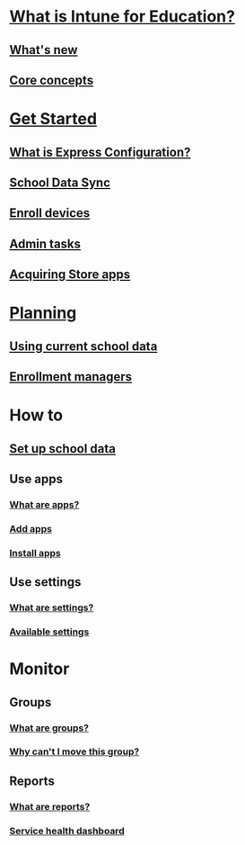 # [What is Intune for Education?](what-is-intune-for-education.md)
## [What's new](whats-new-in-edu.md)
## [Core concepts](core-concepts.md)

# [Get Started](get-started-overview.md)
## [What is Express Configuration?](what-is-express-configuration.md)
## [School Data Sync](what-is-school-data-sync.md)
## [Enroll devices](add-devices.md)
## [Admin tasks](admin-tasks.md)
## [Acquiring Store apps](acquire-store-apps.md)

# [Planning](plan-overview.md)
## [Using current school data](using-school-data-sync.md)
## [Enrollment managers](enrollment-managers.md)

# How to
## [Set up school data](set-up-school-data-sync.md)
## Use apps
### [What are apps?](what-are-apps.md)
### [Add apps](add-apps.md)
### [Install apps](install-apps.md)
## Use settings
### [What are settings?](what-are-settings.md)
### [Available settings](available-settings.md)

# Monitor
## Groups
### [What are groups?](what-are-groups.md)
### [Why can't I move this group?](why-cant-i-move-this-group.md)
## Reports
### [What are reports?](what-are-reports.md)
### [Service health dashboard](service-health.md)
